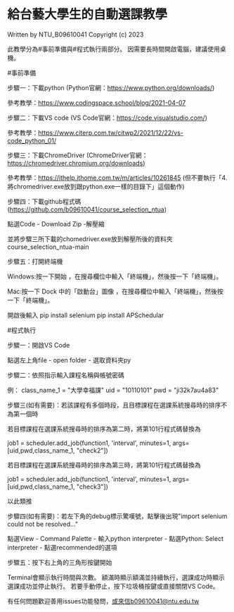 # 給台藝大學生的自動選課教學

Written by NTU_B09610041
Copyright (c) 2023 

此教學分為#事前準備與#程式執行兩部分。
因需要長時間開啟電腦，建議使用桌機。

#事前準備

步驟一：下載python
(Python官網：https://www.python.org/downloads/)

參考教學：https://www.codingspace.school/blog/2021-04-07

步驟二：下載VS code
(VS Code官網：https://code.visualstudio.com/)

參考教學：https://www.citerp.com.tw/citwp2/2021/12/22/vs-code_python_01/

步驟三：下載ChromeDriver
(ChromeDriver官網：https://chromedriver.chromium.org/downloads)

參考教學：https://ithelp.ithome.com.tw/m/articles/10261845
(但不要執行「4.將chromedriver.exe放到跟python.exe一樣的目錄下」這個動作)

步驟四：下載github程式碼
(https://github.com/b09610041/course_selection_ntua)

點選Code - Download Zip -解壓縮

並將步驟三所下載的chomedriver.exe放到解壓所後的資料夾course_selection_ntua-main

步驟五：打開終端機

Windows:按一下開始 ，在搜尋欄位中輸入「終端機」，然後按一下「終端機」。

Mac:按一下 Dock 中的「啟動台」圖像 ，在搜尋欄位中輸入「終端機」，然後按一下「終端機」。

開啟後輸入
pip install selenium
pip install APSchedular

#程式執行

步驟一：開啟VS Code

點選左上角file - open folder - 選取資料夾py

步驟二：依照指示輸入課程名稱與帳號密碼

例：
class_name_1 = "大學幸福課"
uid = "10110101"
pwd = "ji32k7au4a83"

步驟三(如有需要)：若該課程有多個時段，且目標課程在選課系統搜尋時的排序不為第一個時

若目標課程在選課系統搜尋時的排序為第二時，將第101行程式碼替換為

job1 = scheduler.add_job(function1, 'interval', minutes=1, args=[uid,pwd,class_name_1, "check2"])

若目標課程在選課系統搜尋時的排序為第三時，將第101行程式碼替換為

job1 = scheduler.add_job(function1, 'interval', minutes=1, args=[uid,pwd,class_name_1, "check3"])

以此類推

步驟四(如有需要)：若左下角的debug標示驚嘆號，點擊後出現"import selenium could not be resolved..."

點選View - Command Palette - 輸入python interpreter - 點選Python: Select interpreter - 點選recommended的選項

步驟五：按下右上角的三角形按鍵開始

Terminal會顯示執行時間與次數。
額滿時顯示額滿並持續執行，選課成功時顯示選課成功並停止執行。
若要手動停止，按下垃圾桶按鍵或直接關閉VS Code。

有任何問題歡迎善用issues功能發問，或來信b09610041@ntu.edu.tw
